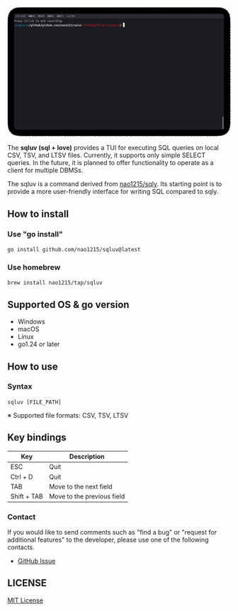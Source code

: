 ![sqluv_demo](./doc/image/demo.gif)

The **sqluv (sql + love)** provides a TUI for executing SQL queries on local CSV, TSV, and LTSV files. Currently, it supports only simple SELECT queries. In the future, it is planned to offer functionality to operate as a client for multiple DBMSs.

The sqluv is a command derived from [nao1215/sqly](https://github.com/nao1215/sqly). Its starting point is to provide a more user-friendly interface for writing SQL compared to sqly.

## How to install
### Use "go install"

```shell
go install github.com/nao1215/sqluv@latest
```

### Use homebrew

```shell
brew install nao1215/tap/sqluv
```

## Supported OS & go version

- Windows
- macOS
- Linux
- go1.24 or later

## How to use

### Syntax

```shell
sqluv [FILE_PATH]
```

※ Supported file formats: CSV, TSV, LTSV

## Key bindings

| Key | Description |
| --- | --- |
| ESC | Quit |
| Ctrl + D | Quit |
| TAB | Move to the next field |
| Shift + TAB | Move to the previous field |

### Contact
If you would like to send comments such as "find a bug" or "request for additional features" to the developer, please use one of the following contacts.

- [GitHub Issue](https://github.com/nao1215/sqluv/issues)

## LICENSE

[MIT License](./LICENSE)

